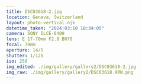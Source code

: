 ```yaml
---
title: DSC03618-2.jpg
location: Geneva, Switzerland
layout: photo-vertical.njk
datetime_taken: "2024:03:10 18:34:05"
camera: SONY ILCE-6400
lens: E 17-70mm F2.8 B070
focal: 70mm
aperture: 14/5
shutter: 1/125
iso: 250
img_edited: ./img/gallery/gallery2/DSC03618-2.jpg
img_raw: ./img/gallery/gallery2/DSC03618.ARW.png
---
```

